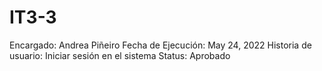 # IT3-3

Encargado: Andrea Piñeiro
Fecha de Ejecución: May 24, 2022
Historia de usuario: Iniciar sesión en el sistema
Status: Aprobado